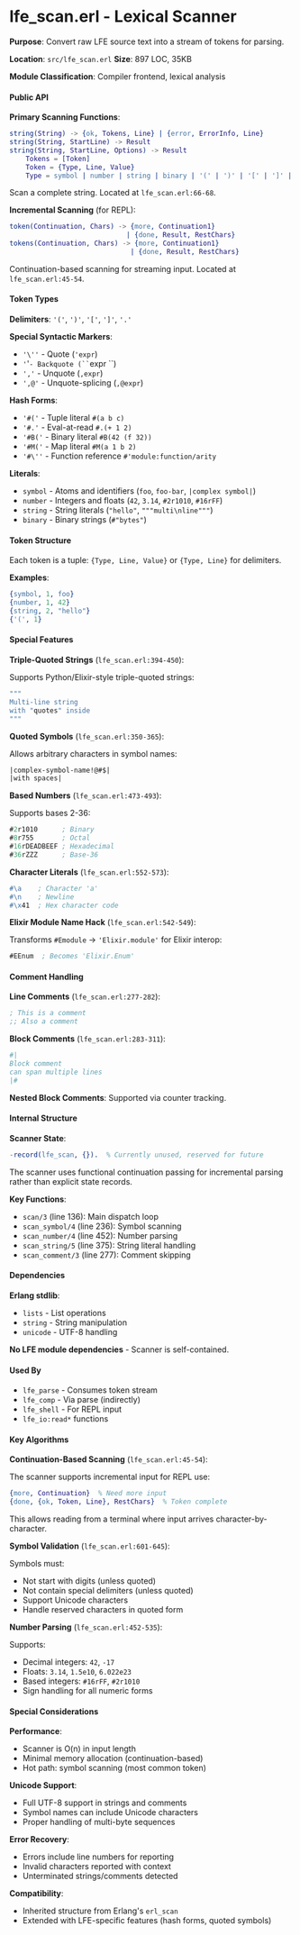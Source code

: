 # lfe_scan.erl - Lexical Scanner

**Purpose**: Convert raw LFE source text into a stream of tokens for parsing.

**Location**: `src/lfe_scan.erl`
**Size**: 897 LOC, 35KB

**Module Classification**: Compiler frontend, lexical analysis

#### Public API

**Primary Scanning Functions**:

```erlang
string(String) -> {ok, Tokens, Line} | {error, ErrorInfo, Line}
string(String, StartLine) -> Result
string(String, StartLine, Options) -> Result
    Tokens = [Token]
    Token = {Type, Line, Value}
    Type = symbol | number | string | binary | '(' | ')' | '[' | ']' | ...
```

Scan a complete string. Located at `lfe_scan.erl:66-68`.

**Incremental Scanning** (for REPL):

```erlang
token(Continuation, Chars) -> {more, Continuation1}
                             | {done, Result, RestChars}
tokens(Continuation, Chars) -> {more, Continuation1}
                              | {done, Result, RestChars}
```

Continuation-based scanning for streaming input. Located at `lfe_scan.erl:45-54`.

#### Token Types

**Delimiters**: `'('`, `')'`, `'['`, `']'`, `'.'`

**Special Syntactic Markers**:

- `'\''` - Quote (`'expr`)
- `'`'` - Backquote (`` `expr ``)
- `','` - Unquote (`,expr`)
- `',@'` - Unquote-splicing (`,@expr`)

**Hash Forms**:

- `'#('` - Tuple literal `#(a b c)`
- `'#.'` - Eval-at-read `#.(+ 1 2)`
- `'#B('` - Binary literal `#B(42 (f 32))`
- `'#M('` - Map literal `#M(a 1 b 2)`
- `'#\''` - Function reference `#'module:function/arity`

**Literals**:

- `symbol` - Atoms and identifiers (`foo`, `foo-bar`, `|complex symbol|`)
- `number` - Integers and floats (`42`, `3.14`, `#2r1010`, `#16rFF`)
- `string` - String literals (`"hello"`, `"""multi\nline"""`)
- `binary` - Binary strings (`#"bytes"`)

#### Token Structure

Each token is a tuple: `{Type, Line, Value}` or `{Type, Line}` for delimiters.

**Examples**:

```erlang
{symbol, 1, foo}
{number, 1, 42}
{string, 2, "hello"}
{'(', 1}
```

#### Special Features

**Triple-Quoted Strings** (`lfe_scan.erl:394-450`):

Supports Python/Elixir-style triple-quoted strings:

```lisp
"""
Multi-line string
with "quotes" inside
"""
```

**Quoted Symbols** (`lfe_scan.erl:350-365`):

Allows arbitrary characters in symbol names:

```lisp
|complex-symbol-name!@#$|
|with spaces|
```

**Based Numbers** (`lfe_scan.erl:473-493`):

Supports bases 2-36:

```lisp
#2r1010      ; Binary
#8r755       ; Octal
#16rDEADBEEF ; Hexadecimal
#36rZZZ      ; Base-36
```

**Character Literals** (`lfe_scan.erl:552-573`):

```lisp
#\a    ; Character 'a'
#\n    ; Newline
#\x41  ; Hex character code
```

**Elixir Module Name Hack** (`lfe_scan.erl:542-549`):

Transforms `#Emodule` → `'Elixir.module'` for Elixir interop:

```lisp
#EEnum  ; Becomes 'Elixir.Enum'
```

#### Comment Handling

**Line Comments** (`lfe_scan.erl:277-282`):

```lisp
; This is a comment
;; Also a comment
```

**Block Comments** (`lfe_scan.erl:283-311`):

```lisp
#|
Block comment
can span multiple lines
|#
```

**Nested Block Comments**: Supported via counter tracking.

#### Internal Structure

**Scanner State**:

```erlang
-record(lfe_scan, {}).  % Currently unused, reserved for future
```

The scanner uses functional continuation passing for incremental parsing rather than explicit state records.

**Key Functions**:

- `scan/3` (line 136): Main dispatch loop
- `scan_symbol/4` (line 236): Symbol scanning
- `scan_number/4` (line 452): Number parsing
- `scan_string/5` (line 375): String literal handling
- `scan_comment/3` (line 277): Comment skipping

#### Dependencies

**Erlang stdlib**:

- `lists` - List operations
- `string` - String manipulation
- `unicode` - UTF-8 handling

**No LFE module dependencies** - Scanner is self-contained.

#### Used By

- `lfe_parse` - Consumes token stream
- `lfe_comp` - Via parse (indirectly)
- `lfe_shell` - For REPL input
- `lfe_io:read*` functions

#### Key Algorithms

**Continuation-Based Scanning** (`lfe_scan.erl:45-54`):

The scanner supports incremental input for REPL use:

```erlang
{more, Continuation}  % Need more input
{done, {ok, Token, Line}, RestChars}  % Token complete
```

This allows reading from a terminal where input arrives character-by-character.

**Symbol Validation** (`lfe_scan.erl:601-645`):

Symbols must:

- Not start with digits (unless quoted)
- Not contain special delimiters (unless quoted)
- Support Unicode characters
- Handle reserved characters in quoted form

**Number Parsing** (`lfe_scan.erl:452-535`):

Supports:

- Decimal integers: `42`, `-17`
- Floats: `3.14`, `1.5e10`, `6.022e23`
- Based integers: `#16rFF`, `#2r1010`
- Sign handling for all numeric forms

#### Special Considerations

**Performance**:

- Scanner is O(n) in input length
- Minimal memory allocation (continuation-based)
- Hot path: symbol scanning (most common token)

**Unicode Support**:

- Full UTF-8 support in strings and comments
- Symbol names can include Unicode characters
- Proper handling of multi-byte sequences

**Error Recovery**:

- Errors include line numbers for reporting
- Invalid characters reported with context
- Unterminated strings/comments detected

**Compatibility**:

- Inherited structure from Erlang's `erl_scan`
- Extended with LFE-specific features (hash forms, quoted symbols)
